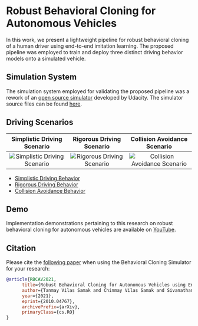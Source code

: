 # Robust Behavioral Cloning for Autonomous Vehicles

In this work, we present a lightweight pipeline for robust behavioral cloning of a human driver using end-to-end imitation learning. The proposed pipeline was employed to train and deploy three distinct driving behavior models onto a simulated vehicle.

## Simulation System
The simulation system employed for validating the proposed pipeline was a rework of an [open source simulator](https://github.com/udacity/self-driving-car-sim) developed by Udacity. The simulator source files can be found [here](https://github.com/Tinker-Twins/Behavioral-Cloning-Simulator).

## Driving Scenarios

| Simplistic Driving Scenario | Rigorous Driving Scenario | Collision Avoidance Scenario |
| :------------------: | :------------------: | :------------------: |
| ![Simplistic Driving Scenario](Simplistic-Driving-Scenario.png) | ![Rigorous Driving Scenario](Rigorous-Driving-Scenario.png) | ![Collision Avoidance Scenario](Collision-Avoidance-Scenario.png) |

- [Simplistic Driving Behavior](https://github.com/Tinker-Twins/Robust_Behavioral_Cloning/tree/main/1.%20Simplistic%20Driving%20Behaviour)
- [Rigorous Driving Behavior](https://github.com/Tinker-Twins/Robust_Behavioral_Cloning/tree/main/2.%20Rigorous%20Driving%20Behaviour)
- [Collision Avoidance Behavior](https://github.com/Tinker-Twins/Robust_Behavioral_Cloning/tree/main/3.%20Collision%20Avoidance%20Behaviour)

## Demo
Implementation demonstrations pertaining to this research on robust behavioral cloning for autonomous vehicles are available on [YouTube](https://youtube.com/playlist?list=PLY45pkzWzH9-M6_ZBjynKyPlq5YsCzMCe).

## Citation
Please cite the [following paper](https://arxiv.org/abs/2010.04767) when using the Behavioral Cloning Simulator for your research:

```bibtex
@article{RBCAV2021,
      title={Robust Behavioral Cloning for Autonomous Vehicles using End-to-End Imitation Learning}, 
      author={Tanmay Vilas Samak and Chinmay Vilas Samak and Sivanathan Kandhasamy},
      year={2021},
      eprint={2010.04767},
      archivePrefix={arXiv},
      primaryClass={cs.RO}
}
```
